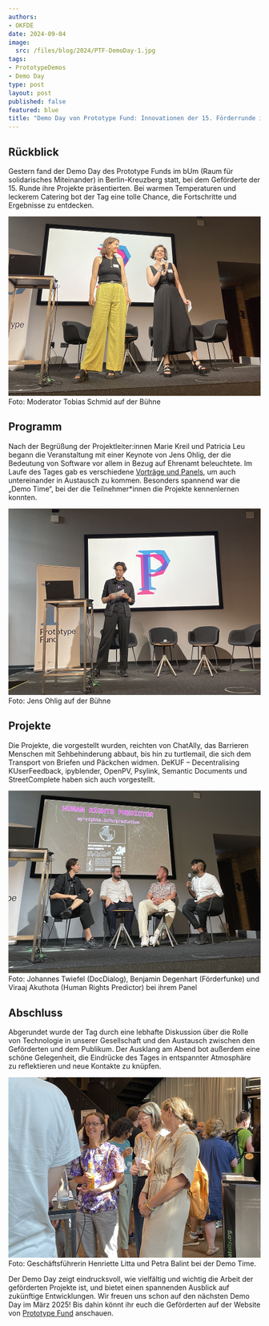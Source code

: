 ```yaml
---
authors:
- OKFDE
date: 2024-09-04
image: 
  src: /files/blog/2024/PTF-DemoDay-1.jpg
tags:
- PrototypeDemos
- Demo Day
type: post
layout: post
published: false
featured: blue
title: "Demo Day von Prototype Fund: Innovationen der 15. Förderrunde im Rampenlicht"
---
```


##  Rückblick

Gestern fand der Demo Day des Prototype Funds im bUm (Raum für solidarisches Miteinander) in Berlin-Kreuzberg statt, bei dem Geförderte der 15. Runde ihre Projekte präsentierten. Bei warmen Temperaturen und leckerem Catering bot der Tag eine tolle Chance, die Fortschritte und Ergebnisse zu entdecken.

![Moderator Tobias Schmid auf der Bühne](/files/blog/2024/PTF-DemoDay-1.jpg)<br>
Foto: Moderator Tobias Schmid auf der Bühne

##  Programm

Nach der Begrüßung der Projektleiter:innen Marie Kreil und Patricia Leu begann die Veranstaltung mit einer Keynote von Jens Ohlig, der die Bedeutung von Software vor allem in Bezug auf Ehrenamt beleuchtete. Im Laufe des Tages gab es verschiedene [Vorträge und Panels](https://prototypefund.de/demo-day/), um auch untereinander in Austausch zu kommen. Besonders spannend war die „Demo Time“, bei der die Teilnehmer*innen die Projekte kennenlernen konnten.

![Jens Ohlig auf der Bühne](/files/blog/2024/PTF-DemoDay-3.jpg)<br>
Foto: Jens Ohlig auf der Bühne

##  Projekte

Die Projekte, die vorgestellt wurden, reichten von ChatAlly, das Barrieren Menschen mit Sehbehinderung abbaut, bis hin zu turtlemail, die sich dem Transport von Briefen und Päckchen widmen. DeKUF – Decentralising KUserFeedback, ipyblender, OpenPV, Psylink, Semantic Documents und StreetComplete haben sich auch vorgestellt.

![Johannes Twiefel (DocDialog), Benjamin Degenhart (Förderfunke) und Viraaj Akuthota (Human Rights Predictor) bei ihrem Panel](/files/blog/2024/PTF-DemoDay-4.jpg)<br>
Foto: Johannes Twiefel (DocDialog), Benjamin Degenhart (Förderfunke) und Viraaj Akuthota (Human Rights Predictor) bei ihrem Panel

##  Abschluss

Abgerundet wurde der Tag durch eine lebhafte Diskussion über die Rolle von Technologie in unserer Gesellschaft und den Austausch zwischen den Geförderten und dem Publikum. Der Ausklang am Abend bot außerdem eine schöne Gelegenheit, die Eindrücke des Tages in entspannter Atmosphäre zu reflektieren und neue Kontakte zu knüpfen.

![Geschäftsführerin Henriette Litta und Petra Balint bei der Demo Time.](/files/blog/2024/PTF-DemoDay-5.jpg)<br>
Foto: Geschäftsführerin Henriette Litta und Petra Balint bei der Demo Time.

Der Demo Day zeigt eindrucksvoll, wie vielfältig und wichtig die Arbeit der geförderten Projekte ist, und bietet einen spannenden Ausblick auf zukünftige Entwicklungen. Wir freuen uns schon auf den nächsten Demo Day im März 2025! Bis dahin könnt ihr euch die Geförderten auf der Website von [Prototype Fund](https://prototypefund.de/projects/) anschauen.
